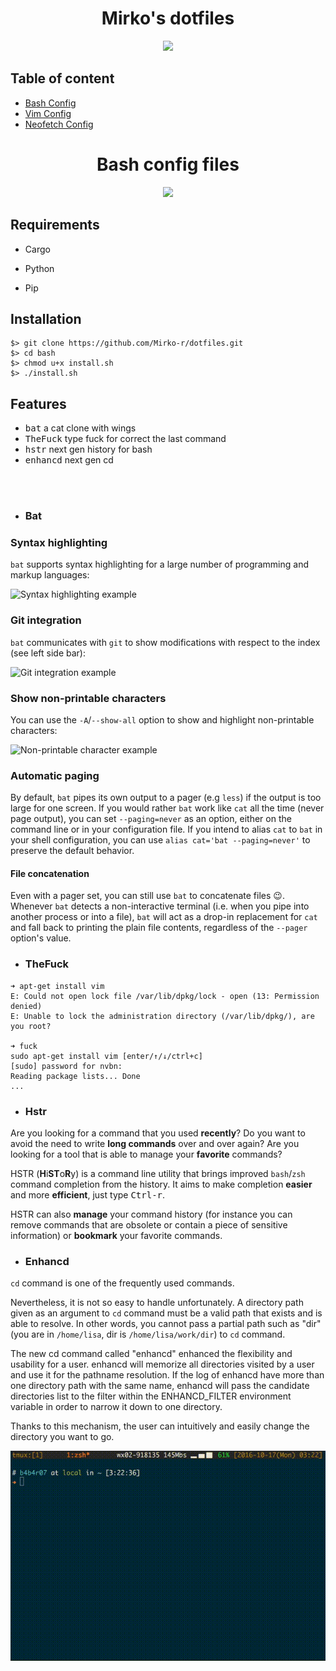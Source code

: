 <div align="center">
  <h1>Mirko's dotfiles</h1>
  <img src="https://th.bing.com/th/id/OIP.i7eoZ4kMLuCeJOxulEm13gHaDB?pid=ImgDet&rs=1">
</div>

## Table of content

- [Bash Config](#bash)
- [Vim Config](./vim/)
- [Neofetch Config](./neofetch)

<div align="center" id="bash">

<h1>Bash config files</h1>

<img src="https://juncotic.com/wp-content/uploads/2014/07/Gnu-bash-logo.svg_.png">

</div>

## Requirements

- Cargo

- Python

- Pip

## Installation

```
$> git clone https://github.com/Mirko-r/dotfiles.git
$> cd bash
$> chmod u+x install.sh
$> ./install.sh
```

## Features
- <kbd>bat</kbd> a cat clone with wings
- <kbd>TheFuck</kbd> type fuck for correct the last command
- <kbd>hstr</kbd> next gen history for bash 
- <kbd>enhancd</kbd> next gen cd 
<br>
<br>

- ### Bat

### Syntax highlighting
`bat` supports syntax highlighting for a large number of programming and markup
languages:

![Syntax highlighting example](https://imgur.com/rGsdnDe.png)

### Git integration

`bat` communicates with `git` to show modifications with respect to the index
(see left side bar):

![Git integration example](https://i.imgur.com/2lSW4RE.png)

### Show non-printable characters

You can use the `-A`/`--show-all` option to show and highlight non-printable
characters:

![Non-printable character example](https://i.imgur.com/WndGp9H.png)

### Automatic paging

By default, `bat` pipes its own output to a pager (e.g `less`) if the output is too large for one screen.
If you would rather `bat` work like `cat` all the time (never page output), you can set `--paging=never` as an option, either on the command line or in your configuration file.
If you intend to alias `cat` to `bat` in your shell configuration, you can use `alias cat='bat --paging=never'` to preserve the default behavior.

#### File concatenation

Even with a pager set, you can still use `bat` to concatenate files :wink:.
Whenever `bat` detects a non-interactive terminal (i.e. when you pipe into another process or into a file), `bat` will act as a drop-in replacement for `cat` and fall back to printing the plain file contents, regardless of the `--pager` option's value.



- ### TheFuck

```
➜ apt-get install vim
E: Could not open lock file /var/lib/dpkg/lock - open (13: Permission denied)
E: Unable to lock the administration directory (/var/lib/dpkg/), are you root?

➜ fuck
sudo apt-get install vim [enter/↑/↓/ctrl+c]
[sudo] password for nvbn:
Reading package lists... Done
...

```

- ### Hstr
Are you looking for a command that you used **recently**? Do you
want to  avoid the need to write **long commands** over and over
again? Are you looking for a tool that is able to manage your
**favorite** commands?

HSTR (**H**i**ST**o**R**y) is a command line utility that brings improved `bash`/`zsh` command completion
from the history. It aims to make completion **easier** and more **efficient**, just type <kbd>Ctrl-r</kbd>.

HSTR can also **manage** your command history (for instance you can remove
commands that are obsolete or contain a piece of sensitive information)
or **bookmark** your favorite commands.

- ### Enhancd
`cd` command is one of the frequently used commands.

Nevertheless, it is not so easy to handle unfortunately. A directory path given as an argument to `cd` command must be a valid path that exists and is able to resolve. In other words, you cannot pass a partial path such as "dir" (you are in `/home/lisa`, dir is `/home/lisa/work/dir`) to `cd` command.

The new cd command called "enhancd" enhanced the flexibility and usability for a user. enhancd will memorize all directories visited by a user and use it for the pathname resolution. If the log of enhancd have more than one directory path with the same name, enhancd will pass the candidate directories list to the filter within the ENHANCD_FILTER environment variable in order to narrow it down to one directory.

Thanks to this mechanism, the user can intuitively and easily change the directory you want to go.

![](https://raw.githubusercontent.com/b4b4r07/screenshots/master/enhancd/demo.gif)
